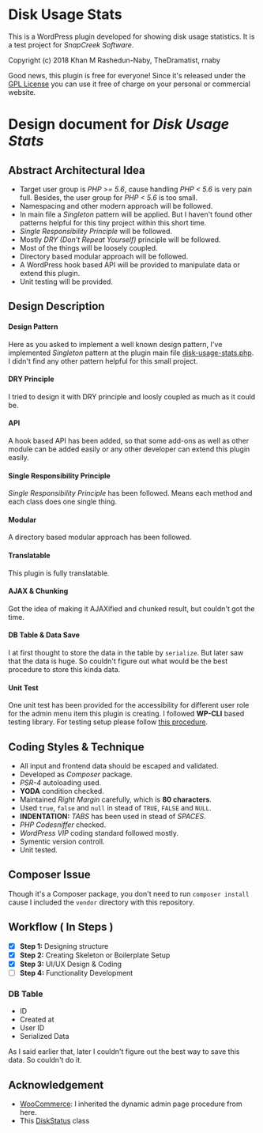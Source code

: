 # Disk Usage Stats
This is a WordPress plugin developed for showing disk usage statistics. It is a test project for *SnapCreek Software*.

Copyright (c) 2018 Khan M Rashedun-Naby, TheDramatist, rnaby

Good news, this plugin is free for everyone! Since it's released under the [GPL License](LICENSE) you can use it free of charge on your personal or commercial website.

# Design document for *Disk Usage Stats*

## Abstract Architectural Idea
- ‎Target user group is *PHP >= 5.6*, cause handling *PHP < 5.6* is very pain full. Besides, the user group for *PHP < 5.6* is too small.
- ‎Namespacing and other modern approach will be followed.
- ‎In main file a *Singleton* pattern will be applied. But I haven't found other patterns helpful for this tiny project within this short time.
- ‎*Single Responsibility Principle* will be followed.
- Mostly *DRY (Don't Repeat Yourself)* principle will be followed.
- Most of the things will be loosely coupled.
- ‎Directory based modular approach will be followed.
- ‎A WordPress hook based API will be provided to manipulate data or extend this plugin.
- ‎Unit testing will be provided.

## Design Description
#### Design Pattern
Here as you asked to implement a well known design pattern, I've implemented *Singleton* pattern at the plugin main file [disk-usage-stats.php](disk-usage-stats.php). I didn't find any other pattern helpful for this small project.
#### DRY Principle
I tried to design it with DRY principle and loosly coupled as much as it could be. 

#### API
A hook based API has been added, so that some add-ons as well as other module can be added easily or any other developer can extend this plugin easily.
#### Single Responsibility Principle
*Single Responsibility Principle* has been followed. Means each method and each class does one single thing.
#### Modular
A directory based modular approach has been followed.
#### Translatable
This plugin is fully translatable.

#### AJAX & Chunking
Got the idea of making it AJAXified and chunked result, but couldn't got the time.

#### DB Table & Data Save
I at first thought to store the data in the table by `serialize`. But later saw that the data is huge. So couldn't figure out what would be the best procedure to store this kinda data.

#### Unit Test
One unit test has been provided for the accessibility for different user role for the admin menu item this plugin is creating. I followed **WP-CLI** based testing library. For testing setup please follow [this procedure](https://make.wordpress.org/cli/handbook/plugin-unit-tests/). 

## Coding Styles & Technique
- All input and frontend data should be escaped and validated.
- Developed as *Composer* package.
- *PSR-4* autoloading used.
- **YODA** condition checked.
- Maintained *Right Margin* carefully, which is **80 characters**.
- Used `true`, `false` and `null` in stead of `TRUE`, `FALSE` and `NULL`.
- **INDENTATION:** *TABS* has been used in stead of *SPACES*.
- *PHP Codesniffer* checked.
- *WordPress VIP* coding standard followed mostly.
- Symentic version controll.
- Unit tested.

## Composer Issue
Though it's a Composer package, you don't need to run `composer install` cause I included the `vendor` directory with this repository. 

## Workflow ( In Steps )
- [x] **Step 1:** Designing structure
- [x] **Step 2:** Creating Skeleton or Boilerplate Setup
- [x] **Step 3:** UI/UX Design & Coding
- [ ] **Step 4:** Functionality Development

### DB Table
- ID
- Created at
- User ID
- Serialized Data

As I said earlier that, later I couldn't figure out the best way to save this data. So couldn't do it.

## Acknowledgement

- [WooCommerce](https://github.com/woocommerce/woocommerce): I inherited the dynamic admin page procedure from here. 
- This [DiskStatus](http://pmav.eu/stuff/php-disk-status/source.html) class